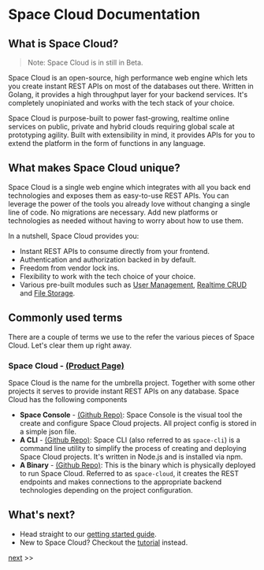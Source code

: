 # Space Cloud Documentation

## What is Space Cloud?

> Note: Space Cloud is in still in Beta.

Space Cloud is an open-source, high performance web engine which lets you create instant REST APIs on most of the databases out there. Written in Golang, it provides a high throughput layer for your backend services. It's completely unopiniated and works with the tech stack of your choice.

Space Cloud is purpose-built to power fast-growing, realtime online services on public, private and hybrid clouds requiring global scale at prototyping agility. Built with extensibility in mind, it provides APIs for you to extend the platform in the form of functions in any language.

## What makes Space Cloud unique?
Space Cloud is a single web engine which integrates with all you back end technologies and exposes them as easy-to-use REST APIs. You can leverage the power of the tools you already love without changing a single line of code. No migrations are necessary. Add new platforms or technologies as needed without having to worry about how to use them.

In a nutshell, Space Cloud provides you:
- Instant REST APIs to consume directly from your frontend.
- Authentication and authorization backed in by default.
- Freedom from vendor lock ins.
- Flexibility to work with the tech choice of your choice.
- Various pre-built modules such as [User Management](https://spaceuptech.com/docs/user-mangement/), [Realtime CRUD](https://spaceuptech.com/docs/realtime) and [File Storage](https://spaceuptech.com/docs/file-storage).

## Commonly used terms
There are a couple of terms we use to the refer the various pieces of Space Cloud. Let's clear them up right away.

### Space Cloud - [(Product Page)](https://spaceuptech.com)
Space Cloud is the name for the umbrella project. Together with some other projects it serves to provide instant REST APIs on any database. Space Cloud has the following components
- **Space Console** - [(Github Repo)](https://github.com/spaceuptech/space-console): Space Console is the visual tool the create and configure Space Cloud projects. All project config is stored in a simple json file.
- **A CLI** - [(Github Repo)](https://github.com/spaceuptech/space-cli): Space CLI (also referred to as `space-cli`) is a command line utility to simplify the process of creating and deploying Space Cloud projects. It's written in Node.js and is installed via npm.
- **A Binary** - [(Github Repo)](https://github.com/spaceuptech/space-cloud): This is the binary which is physically deployed to run Space Cloud. Referred to as `space-cloud`, it creates the REST endpoints and makes connections to the appropriate backend technologies depending on the project configuration.

## What's next?
- Head straight to our [getting started guide](https://spaceuptech.com/docs/getting-started).
- New to Space Cloud? Checkout the [tutorial](https://spaceuptech.com/tutorials) instead.

[next](https://spaceuptech.com/docs/getting-started) >>

